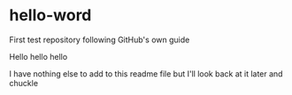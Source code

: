 # hello-word
First test repository following GitHub's own guide

Hello hello hello

I have nothing else to add to this readme file but I'll look back at it later and chuckle
